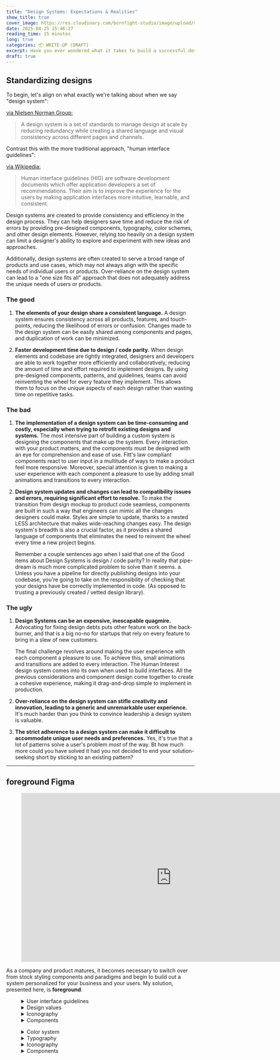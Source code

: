```yaml
---
title: "Design Systems: Expectations & Realities"
show_title: true
cover_image: https://res.cloudinary.com/bornfight-studio/image/upload/v1678372951/bornfight-web-2022/https_lh4_googleusercontent_ce39fbc90f.png
date: 2025-04-25 15:46:27
reading_time: 15 minutes
long: true
categories: 📦 WRITE-UP (DRAFT)
excerpt: Have you ever wondered what it takes to build a successful design system library? In 2019, I embarked on this journey and created my own library. Now, I'm excited to share the insights I've gained after working on this project, as well as others. In this post, I'll cover the myths and realities of design systems, and how they can be implemented successfully in your own organization.
draft: true
---
```


## Standardizing designs

To begin, let's align on what exactly we're talking about when we say "design system":

[via Nielsen Norman Group:](https://www.nngroup.com/articles/design-systems-101/)

> A design system is a set of standards to manage design at scale by reducing redundancy while creating a shared language and visual consistency across different pages and channels.

Contrast this with the more traditional approach, "human interface guidelines":

[via Wikipedia:](https://en.wikipedia.org/wiki/Human_interface_guidelines)

> Human interface guidelines (HIG) are software development documents which offer application developers a set of recommendations. Their aim is to improve the experience for the users by making application interfaces more intuitive, learnable, and consistent.

Design systems are created to provide consistency and efficiency in the design process. They can help designers save time and reduce the risk of errors by providing pre-designed components, typography, color schemes, and other design elements. However, relying too heavily on a design system can limit a designer's ability to explore and experiment with new ideas and approaches.

Additionally, design systems are often created to serve a broad range of products and use cases, which may not always align with the specific needs of individual users or products. Over-reliance on the design system can lead to a "one size fits all" approach that does not adequately address the unique needs of users or products.

### The good

1. **The elements of your design share a consistent language.**
   A design system ensures consistency across all products, features, and touch-points, reducing the likelihood of errors or confusion. Changes made to the design system can be easily shared among components and pages, and duplication of work can be minimized.

2. **Faster development time due to design / code parity.**
   When design elements and codebase are tightly integrated, designers and developers are able to work together more efficiently and collaboratively, reducing the amount of time and effort required to implement designs. By using pre-designed components, patterns, and guidelines, teams can avoid reinventing the wheel for every feature they implement. This allows them to focus on the unique aspects of each design rather than wasting time on repetitive tasks.

### The bad

1. **The implementation of a design system can be time-consuming and costly, especially when trying to retrofit existing designs and systems.**
   The most intensive part of building a custom system is designing the components that make up the system. Every interaction with your product matters, and the components must be designed with an eye for comprehension and ease of use. Fitt's law compliant components react to user input in a multitude of ways to make a product feel more responsive. Moreover, special attention is given to making a user experience with each component a pleasure to use by adding small animations and transitions to every interaction.

2. **Design system updates and changes can lead to compatibility issues and errors, requiring significant effort to resolve.**
   To make the transition from design mockup to product code seamless, components are built in such a way that engineers can mimic all the changes designers could make. Styles are simple to update, thanks to a nested LESS architecture that makes wide-reaching changes easy. The design system's breadth is also a crucial factor, as it provides a shared language of components that eliminates the need to reinvent the wheel every time a new project begins.

   Remember a couple sentences ago when I said that one of the Good items about Design Systems is design / code parity? In reality that pipe-dream is much more complicated problem to solve than it seems.
   a. Unless you have a pipeline for directly publishing designs into your codebase, you're going to take on the responsibility of checking that your designs have be correctly implemented in code. (As opposed to trusting a previously created / vetted design library).

### The ugly

1. **Design Systems can be an expensive, inescapable quagmire.**
   Advocating for fixing design debts puts other feature work on the back-burner, and that is a big no-no for startups that rely on every feature to bring in a slew of new customers.

   The final challenge revolves around making the user experience with each component a pleasure to use. To achieve this, small animations and transitions are added to every interaction. The Human Interest design system comes into its own when used to build interfaces. All the previous considerations and component design come together to create a cohesive experience, making it drag-and-drop simple to implement in production.

2. **Over-reliance on the design system can stifle creativity and innovation, leading to a generic and unremarkable user experience.**
   It's much harder than you think to convince leadership a design system is valuable.

3. **The strict adherence to a design system can make it difficult to accommodate unique user needs and preferences.**
   Yes, it's true that a lot of patterns solve a user's problem _most_ of the way. Bt how much more could you have solved it had you not decided to end your solution-seeking short by sticking to an existing pattern?

---

## foreground Figma

<figure class="video_container">
  <iframe style="border: 1px solid rgba(0, 0, 0, 0.1);" width="800" height="450" src="https://www.figma.com/embed?embed_host=share&url=https%3A%2F%2Fwww.figma.com%2Ffile%2F8sbt0LsFyBu9u5arocXqBu%2Fbehance-pages%3Fnode-id%3D1%253A913%26t%3DlHLlKVsECgi8R0l0-1" allowfullscreen></iframe>
</figure>

As a company and product matures, it becomes necessary to switch over from stock styling components and paradigms and begin to build out a system personalized for your business and your users. My solution, presented here, is **foreground**.

<figure class="video_container">
  <details><summary>User interface guidelines</summary>
  Enter text here
  </details>
  <details><summary>Design values</summary>
  - Modular
  - Simple to implement
  - Meticulously crafted
  </details>
  <details><summary>Iconography</summary>
  Enter text here
  </details>
  <details><summary>Components</summary>
  Enter text here
  </details>
</figure>

<figure class="video_container">
  <details><summary>Color system</summary>
  Enter text here
  </details>
  <details><summary>Typography</summary>
  Enter text here
  </details>
  <details><summary>Iconography</summary>
  Enter text here
  </details>
  <details><summary>Components</summary>
  Enter text here
  </details>
</figure>
<!--
#### Color system

Human Interest is all about provide in otherwise restrictive services in a white-glove, personable way. This personality informed the premium feel of the color system, with bright colors used to accent generous whitespace. Standardizing around a set of colors also created a common language between designers and engineers, making hand-offs between the teams significantly simpler.

#### Typography

Typography makes or breaks every design syste. When you consider that financial products demand even more of their typefaces (lots of numbers with tight spacing, usage of line-breaking financial glyphs, usability across multiple screen sizes, on to mention getting across the brand's look and feel) the typeface that is ultimately selected must truly be robust.

Utimately, this led us to **Inter**. Not only because it is a beautifully designed font with great usability considerations, but also because of its ability to handle otherwise mundane pieces of information and make them look stunning.

#### Icons

Part of the challenge of working in a regulated, and non-matreial idustry is the lack of appropriate visualizations to explian complicated financial terms. And when taking into account the fact that most users are only spending fractions of a second to process a page of an applicatoin, clear, concise imagrey is paramount ot ensuring your users are confident and knowledgalble about eh decisions thy're making.

#### Components

The most intensive part of this project, the components ended up being both passion project and source of countless revisions as I tried to craft the perfect interactive components for Human Interest's suite of products.

#### Architecture

One of my major goals for the design system was to make the transition from design mockup to product code seamless. Components are built in such a way that engineers would be able to mimic all of the changes designers could make. Styles are simple to update, thanks to a nested LESS architecture which makes wide-reaching changes easy.

#### Usability

Every interaction with your product matters. Smallest frustrations or issues head up rapidly, and can we be wondering why are users are excited about being champions of your product. Keeping in mind the mantra, "don't make me think", All the components for design with an eye for comprehension and ease of use.

###### Fitt's law compliant

Buttons are more vertically pad for decreased acquisition time.

###### Affordance available

In order to give a Ford and throw the product, special Starling is only a flight interactive elements.

###### Interactive by nature

Components react to user input in a multitude of ways to make a product feel more responsive.

#### Breadth

A large part of what makes a design system use for a shared language of components of what is the necessity of reinventing the wheel every time a new project begins. 20 minute time to develop a system like this is always constrain, I performed an analysis of all of our products are turning which elements are the most frequently used, as well as those which had the most glaring need an update.

#### Delightful

The final challenge revolved around making a user experience with each component a pleasure to use. I feel that this is often overlooked (particularly in the financial industry), so to make your interest feel more personable, small animations and transitions were added to every interaction

### Usage in product

System really comes into its own when you start using it to build interfaces. All the previous consideration as I need to component come together and create a cohesive experience, is abuse case Ashley because of the flexibility on how the compressor belt all these pages become your drag-and-drop simple to implement in production. -->

